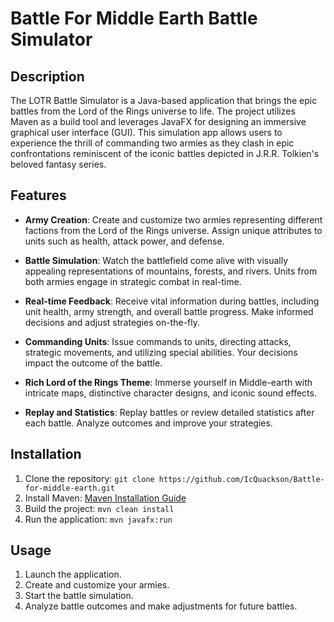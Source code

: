 # Battle For Middle Earth Battle Simulator

## Description

The LOTR Battle Simulator is a Java-based application that brings the epic battles from the Lord of the Rings universe to life. The project utilizes Maven as a build tool and leverages JavaFX for designing an immersive graphical user interface (GUI). This simulation app allows users to experience the thrill of commanding two armies as they clash in epic confrontations reminiscent of the iconic battles depicted in J.R.R. Tolkien's beloved fantasy series.

## Features

- **Army Creation**: Create and customize two armies representing different factions from the Lord of the Rings universe. Assign unique attributes to units such as health, attack power, and defense.

- **Battle Simulation**: Watch the battlefield come alive with visually appealing representations of mountains, forests, and rivers. Units from both armies engage in strategic combat in real-time.

- **Real-time Feedback**: Receive vital information during battles, including unit health, army strength, and overall battle progress. Make informed decisions and adjust strategies on-the-fly.

- **Commanding Units**: Issue commands to units, directing attacks, strategic movements, and utilizing special abilities. Your decisions impact the outcome of the battle.

- **Rich Lord of the Rings Theme**: Immerse yourself in Middle-earth with intricate maps, distinctive character designs, and iconic sound effects.

- **Replay and Statistics**: Replay battles or review detailed statistics after each battle. Analyze outcomes and improve your strategies.

## Installation

1. Clone the repository: `git clone https://github.com/IcQuackson/Battle-for-middle-earth.git`
2. Install Maven: [Maven Installation Guide](https://maven.apache.org/install.html)
3. Build the project: `mvn clean install`
4. Run the application: `mvn javafx:run`

## Usage

1. Launch the application.
2. Create and customize your armies.
3. Start the battle simulation.
4. Analyze battle outcomes and make adjustments for future battles.
